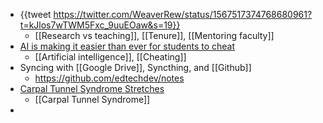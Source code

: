 - {{tweet https://twitter.com/WeaverRew/status/1567517374768680961?t=kJlos7wTWM5Fxc_9uuEOaw&s=19}}
	- [[Research vs teaching]], [[Tenure]], [[Mentoring faculty]]
- [AI is making it easier than ever for students to cheat](https://slate.com/technology/2022/09/ai-students-writing-cheating-sudowrite.html)
	- [[Artificial intelligence]], [[Cheating]]
- Syncing with [[Google Drive]], Syncthing, and [[Github]]
	- https://github.com/edtechdev/notes
- [Carpal Tunnel Syndrome Stretches](https://www.webefit.com/articles_500-599/article_564_CarpalTunnel.html)
	- [[Carpal Tunnel Syndrome]]
-